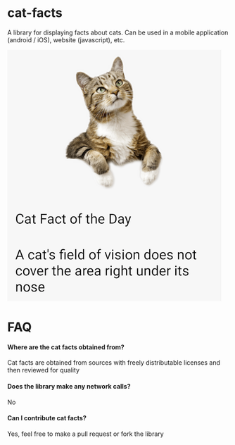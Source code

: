 # cat-facts

A library for displaying facts about cats. Can be used in a mobile application (android / iOS), website (javascript), etc.

<img src="/assets/sample.png" width="486" height="571">

# FAQ

#### Where are the cat facts obtained from?

Cat facts are obtained from sources with freely distributable licenses and then reviewed for quality

#### Does the library make any network calls?

No

#### Can I contribute cat facts?

Yes, feel free to make a pull request or fork the library

